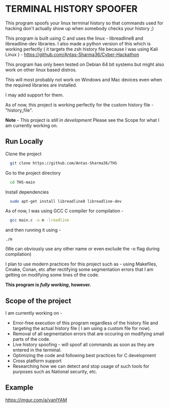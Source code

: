 
# TERMINAL HISTORY SPOOFER

This program spoofs your linux terminal history so that commands used for hacking don't actually show up when somebody checks your history ;)

This program is built using C and uses the linux - libreadline8 and libreadline-dev libraries. 
I also made a python version of this which is working perfectly ( it targets the zsh history file because I was using Kali Linux ) - https://github.com/Antas-Sharma36/Cyber-Hackathon 

This program has only been tested on Debian 64 bit systems but might also work on other linux based distros. 

This will most probably not work on Windows and Mac devices even when the required libraries are installed. 

I may add support for them.

As of now,  this project is working perfectly for the custom history file - "history_file". 

**Note** - This project is _still in development_
Please see the Scope for what I am currently working on. 


## Run Locally

Clone the project

```bash
  git clone https://github.com/Antas-Sharma36/THS
```

Go to the project directory

```bash
  cd THS-main
```

Install dependencies

```bash
  sudo apt-get install libreadline8 libreadline-dev
```




As of now, I was using GCC C compiler for compilation -
```bash
  gcc main.c -o m -lreadline
```
and then running it using - 
```
./m 
````

(We can obviously use any other name or even exclude the -o flag during compilation)

I plan to use modern practices for this project such as - using Makefiles, Cmake, Conan, etc after rectifying some segmentation errors that I am getting on modifying some lines of the code. 

**This program is _fully working_, however.**

## Scope of the project

I am currently working on - 
- Error-free execution of this program regardless of the history file and targeting the actual history file ( I am using a custom file for now).
- Removal of all segmentation errors that are occuring on modifying small parts of the code.  
- Live history spoofing - will spoof all commands as soon as they are entered in the terminal.
- Optimizing the code and following best practices for C development
- Cross platform support
- Researching how we can detect and stop usage of such tools for purposes such as National security, etc.


## Example

https://imgur.com/a/vanIYAM

